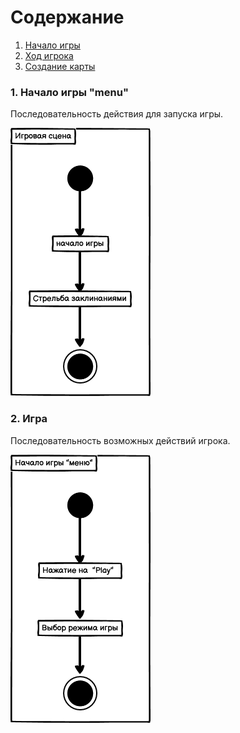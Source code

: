 # Содержание
1. [Начало игры](#1)
2. [Ход игрока](#2)
3. [Создание карты](#3)

### 1. Начало игры "menu"<a name="1"></a>
Последовательность действия для запуска игры.

![Start game](https://github.com/vladpochobut/ShadowKiller/blob/main/Documentation/UML/Activity/1.png)

### 2. Игра<a name="2"></a>
Последовательность возможных действий игрока.

![Player move](https://github.com/vladpochobut/ShadowKiller/blob/main/Documentation/UML/Activity/2.png)
  
